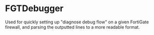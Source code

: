 # FGTDebugger

Used for quickly setting up "diagnose debug flow" on a given FortiGate firewall, and parsing the outputted lines to a more readable format.
